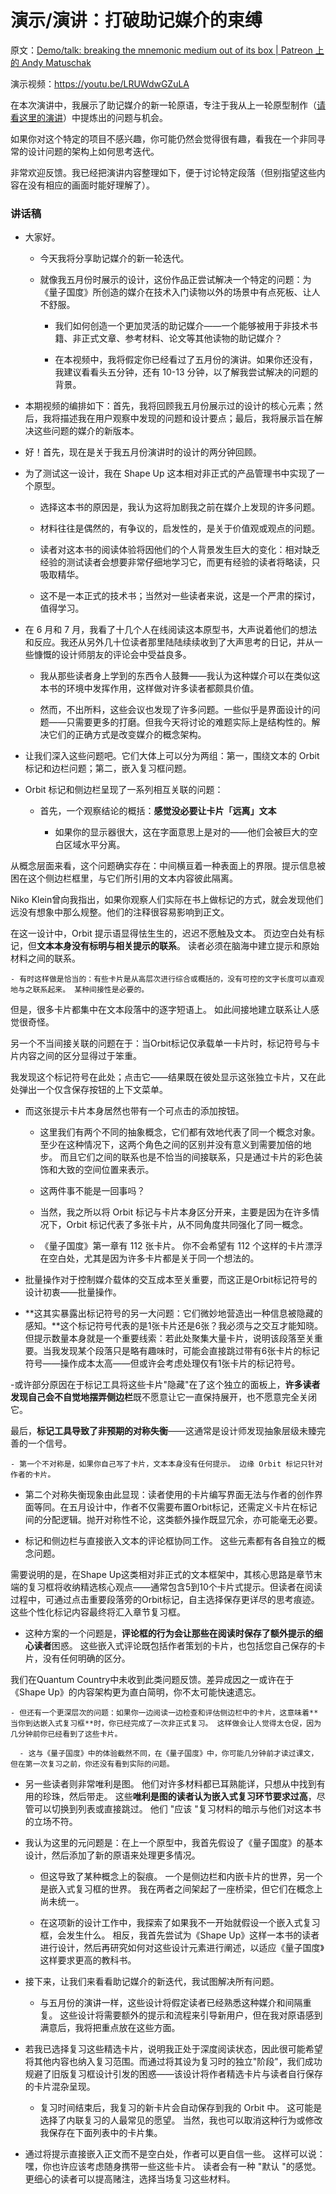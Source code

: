 # 演示/演讲：打破助记媒介的束缚

原文：[Demo/talk: breaking the mnemonic medium out of its box | Patreon 上的 Andy Matuschak](https://www.patreon.com/posts/demo-talk-medium-71081197)

演示视频：https://youtu.be/LRUWdwGZuLA

在本次演讲中，我展示了助记媒介的新一轮原语，专注于我从上一轮原型制作（[请看这里的演讲](https://www.patreon.com/posts/66348634)）中提炼出的问题与机会。

如果你对这个特定的项目不感兴趣，你可能仍然会觉得很有趣，看我在一个非同寻常的设计问题的架构上如何思考迭代。

非常欢迎反馈。我已经把演讲内容整理如下，便于讨论特定段落（但别指望这些内容在没有相应的画面时能好理解了）。

### 讲话稿

- 大家好。

  - 今天我将分享助记媒介的新一轮迭代。

  - 就像我五月份时展示的设计，这份作品正尝试解决一个特定的问题：为《量子国度》所创造的媒介在技术入门读物以外的场景中有点死板、让人不舒服。

    - 我们如何创造一个更加灵活的助记媒介——一个能够被用于非技术书籍、非正式文章、参考材料、论文等其他读物的助记媒介？

    - 在本视频中，我将假定你已经看过了五月份的演讲。如果你还没有，我建议看看头五分钟，还有 10-13 分钟，以了解我尝试解决的问题的背景。

- 本期视频的编排如下：首先，我将回顾我五月份展示过的设计的核心元素；然后，我将描述我在用户观察中发现的问题和设计要点；最后，我将展示旨在解决这些问题的媒介的新版本。

- 好！首先，现在是关于我五月份演讲时的设计的两分钟回顾。

- 为了测试这一设计，我在 Shape Up 这本相对非正式的产品管理书中实现了一个原型。

  - 选择这本书的原因是，我认为这将加剧我之前在媒介上发现的许多问题。

  - 材料往往是偶然的，有争议的，启发性的，是关于价值观或观点的问题。

  - 读者对这本书的阅读体验将因他们的个人背景发生巨大的变化：相对缺乏经验的测试读者会想要非常仔细地学习它，而更有经验的读者将略读，只吸取精华。

  - 这不是一本正式的技术书；当然对一些读者来说，这是一个严肃的探讨，值得学习。

- 在 6 月和 7 月，我看了十几个人在线阅读这本原型书，大声说着他们的想法和反应。我还从另外几十位读者那里陆陆续续收到了大声思考的日记，并从一些慷慨的设计师朋友的评论会中受益良多。

  - 我从那些读者身上学到的东西令人鼓舞——我认为这种媒介可以在类似这本书的环境中发挥作用，这样做对许多读者都颇具价值。

  - 然而，不出所料，这些会议也发现了许多问题。一些似乎是界面设计的问题——只需要更多的打磨。但我今天将讨论的难题实际上是结构性的。解决它们的正确方式是改变媒介的概念架构。

- 让我们深入这些问题吧。它们大体上可以分为两组：第一，围绕文本的 Orbit 标记和边栏问题；第二，嵌入复习框问题。

- Orbit 标记和侧边栏呈现了一系列相互关联的问题：

  - 首先，一个观察结论的概括：**感觉没必要让卡片「远离」文本**

    - 如果你的显示器很大，这在字面意思上是对的——他们会被巨大的空白区域水平分离。

从概念层面来看，这个问题确实存在：中间横亘着一种表面上的界限。提示信息被困在这个侧边栏框里，与它们所引用的文本内容彼此隔离。

Niko Klein曾向我指出，如果你观察人们实际在书上做标记的方式，就会发现他们远没有想象中那么规整。他们的注释很容易影响到正文。

在这一设计中，Orbit 提示语显得怯生生的，迟迟不愿触及文本。 页边空白处有标记，但**文本本身没有标明与相关提示的联系**。 读者必须在脑海中建立提示和原始材料之间的联系。

    - 有时这样做是恰当的：有些卡片是从高层次进行综合或概括的，没有可控的文字长度可以直观地与之联系起来。 某种间接性是必要的。

   但是，很多卡片都集中在文本段落中的逐字短语上。 如此间接地建立联系让人感觉很奇怪。

另一个不当间接关联的问题在于：当Orbit标记仅承载单一卡片时，标记符号与卡片内容之间的区分显得过于笨重。

我发现这个标记符号在此处；点击它——结果既在彼处显示这张独立卡片，又在此处弹出一个仅含保存按钮的上下文菜单。

- 而这张提示卡片本身居然也带有一个可点击的添加按钮。

   - 这里我们有两个不同的抽象概念，它们都有效地代表了同一个概念对象。 至少在这种情况下，这两个角色之间的区别并没有意义到需要加倍的地步。 而且它们之间的联系也是不恰当的间接联系，只是通过卡片的彩色装饰和大致的空间位置来表示。

   - 这两件事不能是一回事吗？

  - 当然，我之所以将 Orbit 标记与卡片本身区分开来，主要是因为在许多情况下，Orbit 标记代表了多张卡片，从不同角度共同强化了同一概念。

  - 《量子国度》第一章有 112 张卡片。 你不会希望有 112 个这样的卡片漂浮在空白处，尤其是因为许多卡片都是关于同一个想法的。

- 批量操作对于控制媒介载体的交互成本至关重要，而这正是Orbit标记符号的设计初衷——批量操作。

- **这其实暴露出标记符号的另一大问题：它们微妙地营造出一种信息被隐藏的感知。**这个标记符号代表的是1张卡片还是6张？我必须与之交互才能知晓。但提示数量本身就是一个重要线索：若此处聚集大量卡片，说明该段落至关重要。当我发现某个段落只是略有趣味时，可能会直接跳过带有6张卡片的标记符号——操作成本太高——但或许会考虑处理仅有1张卡片的标记符号。

-或许部分原因在于标记工具将这些卡片"隐藏"在了这个独立的面板上，**许多读者发现自己会不自觉地摆弄侧边栏**既不愿意让它一直保持展开，也不愿意完全关闭它。

最后，**标记工具导致了非预期的对称失衡**——这通常是设计师发现抽象层级未臻完善的一个信号。

    - 第一个不对称是，如果你自己写了卡片，文本本身没有任何提示。 边缘 Orbit 标记只针对作者的卡片。

- 第二个对称失衡现象由此显现：读者使用的卡片编写界面无法与作者的创作界面等同。在五月设计中，作者不仅需要布置Orbit标记，还需定义卡片在标记间的分配逻辑。抛开对称性不论，这类额外操作既显冗余，亦可能毫无必要。

- 标记和侧边栏与直接嵌入文本的评论框协同工作。 这些元素都有各自独立的概念问题。

需要说明的是，在Shape Up这类相对非正式的文本框架中，其核心思路是章节末端的复习框将收纳精选核心观点——通常包含5到10个卡片式提示。但读者在阅读过程中，可通过点击重要段落旁的Orbit标记，自主选择保存更详尽的思考痕迹。这些个性化标记内容最终将汇入章节复习框。

  - 这种方案的一个问题是，**评论框的行为会让那些在阅读时保存了额外提示的细心读者**困惑。 这些嵌入式评论既包括作者策划的卡片，也包括您自己保存的卡片，没有任何明确的区分。

我们在Quantum Country中未收到此类问题反馈。差异成因之一或许在于《Shape Up》的内容架构更为直白简明，你不太可能快速遗忘。

    - 但还有一个更深层次的问题：如果你一边阅读一边检查和评估侧边栏中的卡片，这意味着**当你到达嵌入式复习框**时，你已经完成了一次非正式复习。 这样做会让人觉得太仓促，因为几分钟前你已经看到了这些卡片。

      - 这与《量子国度》中的体验截然不同，在《量子国度》中，你可能几分钟前才读过课文，但在第一次复习之前，你还没有看到实际的问题。

  - 另一些读者则非常唯利是图。 他们对许多材料都已耳熟能详，只想从中找到有用的珍珠，然后带走。 这些**唯利是图的读者认为嵌入式复习环节要求过高**，尽管可以切换到列表或直接跳过。 他们 "应该 "复习材料的暗示与他们对这本书的立场不符。

  - 我认为这里的元问题是：在上一个原型中，我首先假设了《量子国度》的基本设计，然后添加了新的原语来处理更多情况。

    - 但这导致了某种概念上的裂痕。 一个是侧边栏和内嵌卡片的世界，另一个是嵌入式复习框的世界。 我在两者之间架起了一座桥梁，但它们在概念上尚未统一。

    - 在这项新的设计工作中，我探索了如果我不一开始就假设一个嵌入式复习框，会发生什么。 相反，我首先尝试为《Shape Up》这样一本书的读者进行设计，然后再研究如何对这些设计元素进行阐述，以适应《量子国度》这样要求更高的教科书。

- 接下来，让我们来看看助记媒介的新迭代，我试图解决所有问题。

  - 与五月份的演讲一样，这些设计将假定读者已经熟悉这种媒介和间隔重复。 这些设计将需要额外的提示和流程来引导新用户，但在我对原语感到满意后，我将把重点放在这些方面。

- 若我已选择复习这些精选卡片，说明我正处于深度阅读状态，因此很可能希望将其他内容也纳入复习范围。而通过将其设为复习时的独立"阶段"，我们成功规避了旧版复习框设计引发的困惑——该设计将作者精选卡片与读者自行保存的卡片混杂呈现。

    - 复习时间结束后，我复习的新卡片会自动保存到我的 Orbit 中。 这可能是选择了内联复习的人最常见的愿望。 当然，我也可以取消这种行为或修改我保存在下面列表中的卡片集。

- 通过将提示直接嵌入正文而不是空白处，作者可以更自信一些。 这样可以说：嘿，你也许应该考虑随身携带一些这些卡片。 读者会有一种 "默认 "的感觉。 更细心的读者可以提高赌注，选择当场复习这些材料。